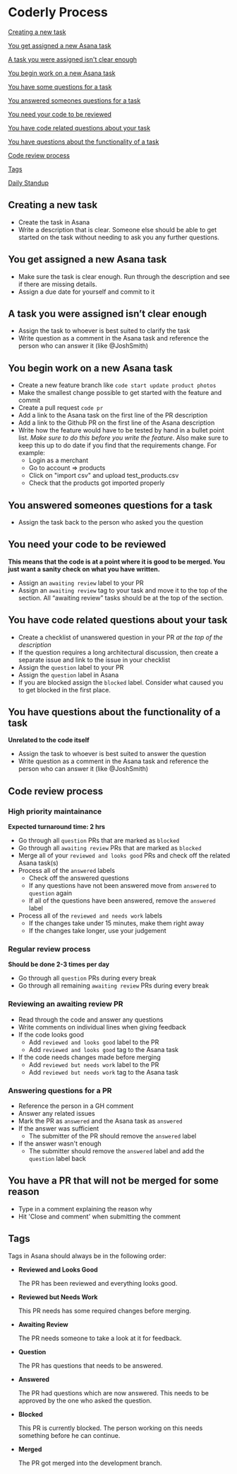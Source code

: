 # Coderly Process

[Creating a new task](#creating-a-new-task)

[You get assigned a new Asana task](#you-get-assigned-a-new-asana-task)

[A task you were assigned isn't clear enough](#a-task-you-were-assigned-isnt-clear-enough)

[You begin work on a new Asana task](#you-begin-work-on-a-new-asana-task)

[You have some questions for a task](#you-have-some-questions-for-a-task)

[You answered someones questions for a task](#you-answered-someones-questions-for-a-task)

[You need your code to be reviewed](#you-need-your-code-to-be-reviewed)

[You have code related questions about your task](#you-have-code-related-questions-about-your-task)

[You have questions about the functionality of a task](#you-have-questions-about-the-functionality-of-a-task)

[Code review process](#code-review-process)

[Tags](#tags)

[Daily Standup](#daily-standup)

## Creating a new task 
- Create the task in Asana
- Write a description that is clear. Someone else should be able to get started on the task without needing to ask you any further questions.

## You get assigned a new Asana task
- Make sure the task is clear enough. Run through the description and see if there are missing details.
- Assign a due date for yourself and commit to it

## A task you were assigned isn’t clear enough
- Assign the task to whoever is best suited to clarify the task
- Write question as a comment in the Asana task and reference the person who can answer it (like @JoshSmith)

## You begin work on a new Asana task
- Create a new feature branch like `code start update product photos`
- Make the smallest change possible to get started with the feature and commit
- Create a pull request `code pr`
- Add a link to the Asana task on the first line of the PR description
- Add a link to the Github PR on the first line of the Asana description
- Write how the feature would have to be tested by hand in a bullet point list. *Make sure to do this before you write the feature*. Also make sure to keep this up to do date if you find that the requirements change. For example:
  - Login as a merchant
  - Go to account => products
  - Click on "import csv" and upload test_products.csv
  - Check that the products got imported properly

## You answered someones questions for a task
- Assign the task back to the person who asked you the question

## You need your code to be reviewed
**This means that the code is at a point where it is good to be merged. You just want a sanity check on what you have written.**
- Assign an `awaiting review` label to your PR
- Assign an `awaiting review` tag to your task and move it to the top of the section. All “awaiting review” tasks should be at the top of the section.

## You have code related questions about your task
- Create a checklist of unanswered question in your PR *at the top of the description*
- If the question requires a long architectural discussion, then create a separate issue and link to the issue in your checklist
- Assign the `question` label to your PR
- Assign the `question` label in Asana
- If you are blocked assign the `blocked` label. Consider what caused you to get blocked in the first place.

## You have questions about the functionality of a task
**Unrelated to the code itself**
- Assign the task to whoever is best suited to answer the question
- Write question as a comment in the Asana task and reference the person who can answer it (like @JoshSmith)

## Code review process
### High priority maintainance
**Expected turnaround time: 2 hrs**
- Go through all `question` PRs that are marked as `blocked`
- Go through all `awaiting review` PRs that are marked as `blocked`
- Merge all of your `reviewed and looks good` PRs and check off the related Asana task(s)
- Process all of the `answered` labels
  - Check off the answered questions
  - If any questions have not been answered move from `answered` to `question` again
  - If all of the questions have been answered, remove the `answered` label
- Process all of the `reviewed and needs work` labels
  - If the changes take under 15 minutes, make them right away
  - If the changes take longer, use your judgement

### Regular review process
**Should be done 2-3 times per day**
- Go through all `question` PRs during every break
- Go through all remaining `awaiting review` PRs during every break

### Reviewing an awaiting review PR
- Read through the code and answer any questions
- Write comments on individual lines when giving feedback
- If the code looks good
  - Add `reviewed and looks good` label to the PR
  - Add `reviewed and looks good` tag to the Asana task
- If the code needs changes made before merging
  - Add `reviewed but needs work` label to the PR
  - Add `reviewed but needs work` tag to the Asana task
  
### Answering questions for a PR
- Reference the person in a GH comment
- Answer any related issues
- Mark the PR as `answered` and the Asana task as `answered`
- If the answer was sufficient
  - The submitter of the PR should remove the `answered` label
- If the answer wasn't enough
  - The submitter should remove the `answered` label and add the `question` label back

## You have a PR that will not be merged for some reason
- Type in a comment explaining the reason why
- Hit 'Close and comment' when submitting the comment


## Tags
Tags in Asana should always be in the following order:

- **Reviewed and Looks Good**

  The PR has been reviewed and everything looks good.

- **Reviewed but Needs Work**

  This PR needs has some required changes before merging.

- **Awaiting Review**

  The PR needs someone to take a look at it for feedback.

- **Question**

  The PR has questions that needs to be answered.
  
- **Answered**

  The PR had questions which are now answered. This needs to be approved by the one who asked the question.

- **Blocked**

  This PR is currently blocked. The person working on this needs something before he can continue.
  
- **Merged**

  The PR got merged into the development branch.
